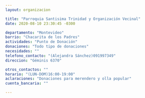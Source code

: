 ```yaml
---
layout: organizacion

title: "Parroquia Santisima Trinidad y Organización Vecinal"
date: 2020-08-10 23:30:45 -0300

departamento: "Montevideo"
barrio: "Chacarita de los Padres"
actividades: "Punto de Donación"
donaciones: "Todo tipo de donaciones"
necesidades: ""
telefono_contacto: "(Alejandra Sánchez)091997349"
direccion: "Géminis 6370"

otros_contactos: ""
horario: "(LUN-DOM)16:00-19:00"
aclaraciones: "Donaciones para merendero y olla popular"
cuenta_bancaria: ""

---
```

